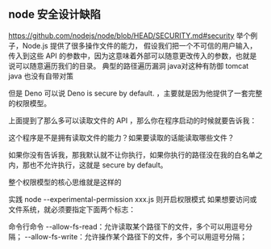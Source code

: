 ## node 安全设计缺陷
https://github.com/nodejs/node/blob/HEAD/SECURITY.md#security
举个例子，Node.js 提供了很多操作文件的能力，
假设我们把一个不可信的用户输入，传入到这些 API 的参数中，因为这意味着外部可以随意更改传入的参数，也就是说可以随意遍历我们的目录。
典型的路径遍历漏洞 java对这种有防御 tomcat java 也没有自带对策

但是 Deno 可以说 Deno is secure by default. ，主要就是因为他提供了一套完整的权限模型。

上面提到了那么多可以读取文件的 API ，那么你在程序启动的时候就要告诉我：

这个程序是不是拥有读取文件的能力？如果要读取的话能读取哪些文件？

如果你没有告诉我，那我默认就不让你执行，如果你执行的路径没在我的白名单之内，那也不允许执行，这就是 secure by default。

整个权限模型的核心思维就是这样的

实践
node --experimental-permission xxx.js  则开启权限模式
如果想要访问或文件系统，就必须要指定下面两个标志：

 命令行命令 
--allow-fs-read：允许读取某个路径下的文件，多个可以用逗号分隔；
--allow-fs-write：允许操作某个路径下的文件，多个可以用逗号分隔；
